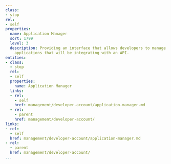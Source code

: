 ```yaml
---
class:
- stop
rel:
- self
properties:
  name: Application Manager
  sort: 1799
  level: 3
  description: Providing an interface that allows developers to manage one or many
    applications that will be integrating with an API.
entities:
- class:
  - stop
  rel:
  - self
  properties:
    name: Application Manager
  links:
  - rel:
    - self
    href: management/developer-account/application-manager.md
  - rel:
    - parent
    href: management/developer-account/
links:
- rel:
  - self
  href: management/developer-account/application-manager.md
- rel:
  - parent
  href: management/developer-account/
...
```

